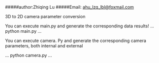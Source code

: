 #####author:Zhiqing Lu
#####Email: ahu_lzq_lbl@foxmail.com

3D to 2D camera parameter conversion

You can execute main.py and generate the corresponding data results!
...
python main.py
...

You can execute camera. Py and generate the corresponding camera parameters, both internal and external

...
python camera.py
...